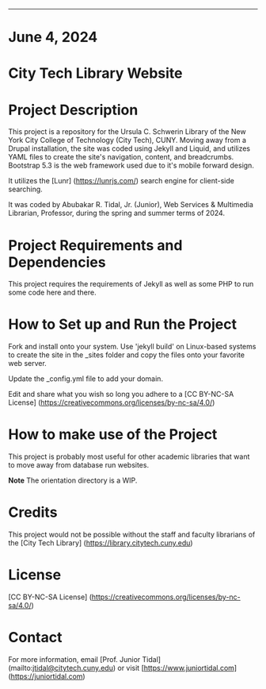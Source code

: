 ---
# June 4, 2024

# City Tech Library Website

# Project Description
This project is a repository for the Ursula C. Schwerin Library of the New York City College of Technology (City Tech), CUNY. 
Moving away from a Drupal installation, the site was coded using Jekyll and Liquid, and utilizes YAML files to create the site's navigation, content, and breadcrumbs. Bootstrap 5.3 is the web framework used due to it's mobile forward design. 

It utilizes the [Lunr] (https://lunrjs.com/) search engine for client-side searching.

It was coded by Abubakar R. Tidal, Jr. (Junior), Web Services & Multimedia Librarian, Professor, during the spring and summer terms of 2024. 

# Project Requirements and Dependencies
This project requires the requirements of Jekyll as well as some PHP to run some code here and there.

# How to Set up and Run the Project
Fork and install onto your system. Use 'jekyll build' on Linux-based systems to create the site in the _sites folder and copy the files onto your favorite web server. 

Update the _config.yml file to add your domain.

Edit and share what you wish so long you adhere to a [CC BY-NC-SA License] (https://creativecommons.org/licenses/by-nc-sa/4.0/)

# How to make use of the Project 
This project is probably most useful for other academic libraries that want to move away from database run websites. 

**Note**
The orientation directory is a WIP. 

# Credits
This project would not be possible without the staff and faculty librarians of the [City Tech Library] (https://library.citytech.cuny.edu)

# License
[CC BY-NC-SA License] (https://creativecommons.org/licenses/by-nc-sa/4.0/)

# Contact
For more information, email [Prof. Junior Tidal] (mailto:jtidal@citytech.cuny.edu) or visit [https://www.juniortidal.com] (https://juniortidal.com)
